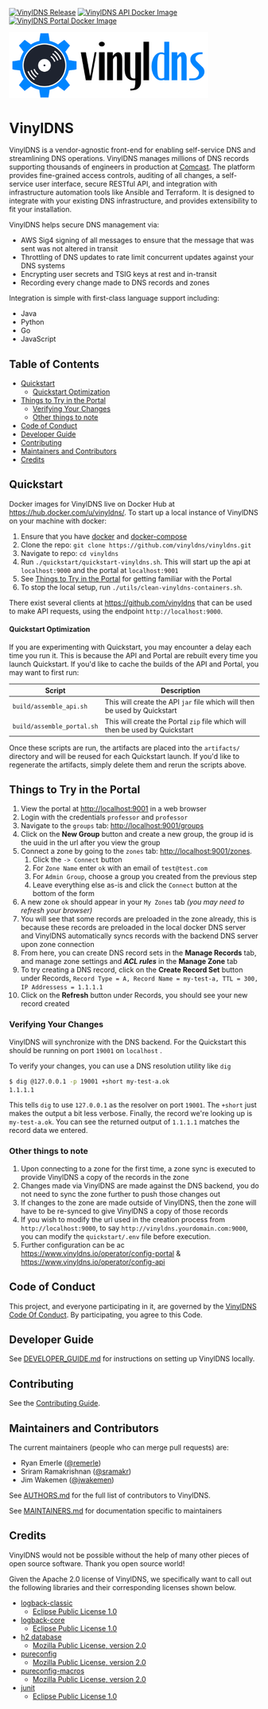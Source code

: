 [![VinylDNS Release](https://img.shields.io/github/v/release/vinyldns/vinyldns?label=latest%20release&logo=github)](https://github.com/vinyldns/vinyldns/releases/latest)
[![VinylDNS API Docker Image](https://img.shields.io/docker/v/vinyldns/api?color=brightgreen&label=API%20Image&logo=docker&logoColor=white&cacheSeconds=300)](https://hub.docker.com/r/vinyldns/api/tags?page=1&ordering=last_updated)
[![VinylDNS Portal Docker Image](https://img.shields.io/docker/v/vinyldns/portal?color=brightgreen&label=Portal%20Image&logo=docker&logoColor=white&cacheSeconds=300)](https://hub.docker.com/r/vinyldns/portal/tags?page=1&ordering=last_updated)

<p align="left">
  <a href="https://www.vinyldns.io/">
    <img
      alt="VinylDNS"
      src="img/vinyldns_optimized.svg"
      width="400"
    />
  </a>
</p>

# VinylDNS

VinylDNS is a vendor-agnostic front-end for enabling self-service DNS and streamlining DNS operations. VinylDNS manages
millions of DNS records supporting thousands of engineers in production at [Comcast](http://www.comcast.com). The
platform provides fine-grained access controls, auditing of all changes, a self-service user interface, secure RESTful
API, and integration with infrastructure automation tools like Ansible and Terraform. It is designed to integrate with
your existing DNS infrastructure, and provides extensibility to fit your installation.

VinylDNS helps secure DNS management via:

- AWS Sig4 signing of all messages to ensure that the message that was sent was not altered in transit
- Throttling of DNS updates to rate limit concurrent updates against your DNS systems
- Encrypting user secrets and TSIG keys at rest and in-transit
- Recording every change made to DNS records and zones

Integration is simple with first-class language support including:

- Java
- Python
- Go
- JavaScript

## Table of Contents

* [Quickstart](#quickstart)
    - [Quickstart Optimization](#quickstart-optimization)
* [Things to Try in the Portal](#things-to-try-in-the-portal)
    + [Verifying Your Changes](#verifying-your-changes)
    + [Other things to note](#other-things-to-note)
* [Code of Conduct](#code-of-conduct)
* [Developer Guide](#developer-guide)
* [Contributing](#contributing)
* [Maintainers and Contributors](#maintainers-and-contributors)
* [Credits](#credits)

## Quickstart

Docker images for VinylDNS live on Docker Hub at <https://hub.docker.com/u/vinyldns/>. To start up a local instance of
VinylDNS on your machine with docker:

1. Ensure that you have [docker](https://docs.docker.com/install/)
   and [docker-compose](https://docs.docker.com/compose/install/)
1. Clone the repo: `git clone https://github.com/vinyldns/vinyldns.git`
1. Navigate to repo: `cd vinyldns`
1. Run `./quickstart/quickstart-vinyldns.sh`. This will start up the api at `localhost:9000` and the portal
   at `localhost:9001`
1. See [Things to Try in the Portal](#things-to-try-in-the-portal) for getting familiar with the Portal
1. To stop the local setup, run `./utils/clean-vinyldns-containers.sh`.

There exist several clients at <https://github.com/vinyldns> that can be used to make API requests, using the
endpoint `http://localhost:9000`.

#### Quickstart Optimization

If you are experimenting with Quickstart, you may encounter a delay each time you run it. This is because the API and
Portal are rebuilt every time you launch Quickstart. If you'd like to cache the builds of the API and Portal, you may
want to first run:

| Script                     | Description                                                                  |
|----------------------------|------------------------------------------------------------------------------|
| `build/assemble_api.sh`    | This will create the API `jar` file which will then be used by Quickstart    |
| `build/assemble_portal.sh` | This will create the Portal `zip` file which will then be used by Quickstart |

Once these scripts are run, the artifacts are placed into the `artifacts/` directory and will be reused for each
Quickstart launch. If you'd like to regenerate the artifacts, simply delete them and rerun the scripts above.

## Things to Try in the Portal

1. View the portal at <http://localhost:9001> in a web browser
2. Login with the credentials `professor` and `professor`
3. Navigate to the `groups` tab: <http://localhost:9001/groups>
4. Click on the **New Group** button and create a new group, the group id is the uuid in the url after you view the
   group
5. Connect a zone by going to the `zones` tab: <http://localhost:9001/zones>.
    1. Click the `-> Connect` button
    2. For `Zone Name` enter `ok` with an email of `test@test.com`
    3. For `Admin Group`, choose a group you created from the previous step
    4. Leave everything else as-is and click the `Connect` button at the bottom of the form
6. A new zone `ok` should appear in your `My Zones` tab _(you may need to refresh your browser)_
7. You will see that some records are preloaded in the zone already, this is because these records are preloaded in the
   local docker DNS server and VinylDNS automatically syncs records with the backend DNS server upon zone connection
8. From here, you can create DNS record sets in the **Manage Records** tab, and manage zone settings and ***ACL rules***
   in the **Manage Zone** tab
9. To try creating a DNS record, click on the **Create Record Set** button under
   Records, `Record Type = A, Record Name = my-test-a, TTL = 300, IP Addressess = 1.1.1.1`
10. Click on the **Refresh** button under Records, you should see your new record created

### Verifying Your Changes

VinylDNS will synchronize with the DNS backend. For the Quickstart this should be running on port `19001` on `localhost`
.

To verify your changes, you can use a DNS resolution utility like `dig`

```bash
$ dig @127.0.0.1 -p 19001 +short my-test-a.ok
1.1.1.1
```

This tells `dig` to use `127.0.0.1` as the resolver on port `19001`. The `+short` just makes the output a bit less
verbose. Finally, the record we're looking up is `my-test-a.ok`. You can see the returned output of `1.1.1.1` matches
the record data we entered.

### Other things to note

1. Upon connecting to a zone for the first time, a zone sync is executed to provide VinylDNS a copy of the records in
   the zone
1. Changes made via VinylDNS are made against the DNS backend, you do not need to sync the zone further to push those
   changes out
1. If changes to the zone are made outside of VinylDNS, then the zone will have to be re-synced to give VinylDNS a copy
   of those records
1. If you wish to modify the url used in the creation process from `http://localhost:9000`, to
   say `http://vinyldns.yourdomain.com:9000`, you can modify the `quickstart/.env` file before execution.
1. Further configuration can be ac https://www.vinyldns.io/operator/config-portal
   & https://www.vinyldns.io/operator/config-api

## Code of Conduct

This project, and everyone participating in it, are governed by the [VinylDNS Code Of Conduct](CODE_OF_CONDUCT.md). By
participating, you agree to this Code.

## Developer Guide

See [DEVELOPER_GUIDE.md](DEVELOPER_GUIDE.md) for instructions on setting up VinylDNS locally.

## Contributing

See the [Contributing Guide](CONTRIBUTING.md).

## Maintainers and Contributors

The current maintainers (people who can merge pull requests) are:

- Ryan Emerle ([@remerle](https://github.com/remerle))
- Sriram Ramakrishnan ([@sramakr](https://github.com/sramakr))
- Jim Wakemen ([@jwakemen](https://github.com/jwakemen))

See [AUTHORS.md](AUTHORS.md) for the full list of contributors to VinylDNS.

See [MAINTAINERS.md](MAINTAINERS.md) for documentation specific to maintainers

## Credits

VinylDNS would not be possible without the help of many other pieces of open source software. Thank you open source
world!

Given the Apache 2.0 license of VinylDNS, we specifically want to call out the following libraries and their
corresponding licenses shown below.

- [logback-classic](https://github.com/qos-ch/logback)
    - [Eclipse Public License 1.0](https://www.eclipse.org/legal/epl-v10.html)
- [logback-core](https://github.com/qos-ch/logback)
    - [Eclipse Public License 1.0](https://www.eclipse.org/legal/epl-v10.html)
- [h2 database](http://h2database.com)
    - [Mozilla Public License, version 2.0](https://www.mozilla.org/MPL/2.0/)
- [pureconfig](https://github.com/pureconfig/pureconfig)
    - [Mozilla Public License, version 2.0](https://www.mozilla.org/MPL/2.0/)
- [pureconfig-macros](https://github.com/pureconfig/pureconfig)
    - [Mozilla Public License, version 2.0](https://www.mozilla.org/MPL/2.0/)
- [junit](https://junit.org/junit4/)
    - [Eclipse Public License 1.0](https://www.eclipse.org/legal/epl-v10.html)
